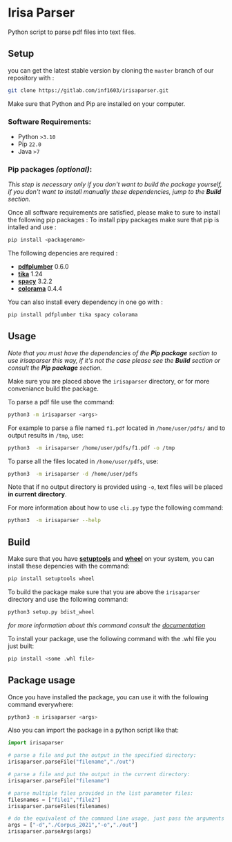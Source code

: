 # Irisa Parser

Python script to parse pdf files into text files.

## Setup

you can get the latest stable version by cloning the `master` branch of our repository with :
```sh
git clone https://gitlab.com/inf1603/irisaparser.git
```

Make sure that Python and Pip are installed on your computer.

### Software Requirements:

 - Python `>3.10`
 - Pip `22.0`
 - Java `>7`


### Pip packages *(optional)*:

*This step is necessary only if you don't want to build the package yourself, if you don't want to install manually these dependencies, jump to the **Build** section.*

Once all software requirements are satisfied, please make to sure to install the following pip packages :
To install pipy packages make sure that pip is intalled and use :

```sh
pip install <packagename>
```

The following depencies are required :

 - [**pdfplumber**](https://pypi.org/project/pdfplumber/) 0.6.0
 - [**tika**](https://pypi.org/project/tika/) 1.24
 - [**spacy**](https://pypi.org/project/spacy/) 3.2.2
 - [**colorama**](https://pypi.org/project/colorama/) 0.4.4

You can also install every dependency in one go with :
```python
pip install pdfplumber tika spacy colorama
```

## Usage

*Note that you must have the dependencies of the **Pip package** section to use irisaparser this way, if it's not the case please see the **Build** section or consult the **Pip package** section.*

Make sure you are placed above the `irisaparser` directory, or for more conveniance build the package.

To parse a pdf file use the command:

```sh
python3 -m irisaparser <args>
```

For example to parse a file named `f1.pdf` located in `/home/user/pdfs/` and to output results in `/tmp`, use:

```sh
python3  -m irisaparser /home/user/pdfs/f1.pdf -o /tmp
```

To parse all the files located in `/home/user/pdfs`, use:

```sh
python3  -m irisaparser -d /home/user/pdfs
```

Note that if no output directory is provided using `-o`, text files will be placed **in current directory**.

For more information about how to use `cli.py` type the following command:

```sh
python3  -m irisaparser --help
```

## Build

Make sure that you have [**setuptools**](https://pypi.org/project/setuptools/) and [**wheel**](https://pypi.org/project/wheel/) on your system, you can install these depencies with the command:

```sh
pip install setuptools wheel
```

To build the package make sure that you are above the `irisaparser` directory and use the following command:

```sh
python3 setup.py bdist_wheel
```
*for more information about this command consult the [documentation](https://wheel.readthedocs.io/en/stable/)*

To install your package, use the following command with the .whl file you just built:

```sh
pip install <some .whl file>
```

## Package usage

Once you have installed the package, you can use it with the following command everywhere:
```sh
python3 -m irisaparser <args>
```

Also you can import the package in a python script like that:
```py
import irisaparser

# parse a file and put the output in the specified directory:
irisaparser.parseFile("filename","./out")

# parse a file and put the output in the current directory:
irisaparser.parseFile("filename")

# parse multiple files provided in the list parameter files:
filesnames = ["file1","file2"]
irisaparser.parseFiles(filenames)

# do the equivalent of the command line usage, just pass the arguments as a list of strings:
args = ["-d","./Corpus_2021","-o","./out"]
irisaparser.parseArgs(args)

```